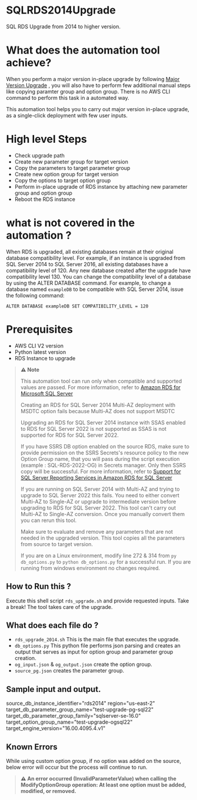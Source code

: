 # SQLRDS2014Upgrade
SQL RDS Upgrade from 2014 to higher version.

# What does the automation tool achieve?

When you perform a major version in-place upgrade by following [Major Version Upgrade](https://docs.aws.amazon.com/AmazonRDS/latest/UserGuide/USER_UpgradeDBInstance.SQLServer.html) , you will also have to perform few additional manual steps like copying paramter group and option group. There is no AWS CLI command to perform this task in a automated way.

This automation tool helps you to carry out major version in-place upgrade, as a single-click deployment with few user inputs.


# High level Steps

- Check upgrade path
- Create new parameter group for target version
- Copy the parameters to target parameter group 
- Create new option group for target version
- Copy the options  to target option group
- Perform in-place upgrade of RDS instance by attaching new parameter group and option group
- Reboot the RDS instance

# what is not covered in the automation ?

When RDS is upgraded, all existing databases remain at their original database compatibility level. For example, if an instance is upgraded from SQL Server 2014 to SQL Server 2016, all existing databases have a compatibility level of 120. Any new database created after the upgrade have compatibility level 130.
You can change the compatibility level of a database by using the ALTER DATABASE command. For example, to change a database named `exampleDB` to be compatible with SQL Server 2014, issue the following command:

`ALTER DATABASE exampleDB SET COMPATIBILITY_LEVEL = 120`
            


# Prerequisites
- AWS CLI V2 version
- Python latest version
- RDS Instance to upgrade


> **⚠️ Note**
>
>This automation tool can run only when compatible and supported values are passed. For more information, refer to [Amazon RDS for Microsoft SQL Server](https://docs.aws.amazon.com/AmazonRDS/latest/UserGuide/CHAP_SQLServer.html)
>
>Creating an RDS for SQL Server 2014 Multi-AZ deployment with MSDTC option fails because Multi-AZ does not support MSDTC
>
>Upgrading an RDS for SQL Server 2014 instance with SSAS enabled to RDS for SQL Server 2022 is not supported as SSAS is not supported for RDS for SQL Server 2022.
>
>If you have SSRS DB option enabled on the source RDS, make sure to provide permission on the SSRS Secrets's resource policy to the new Option Group name, that you will pass during the script execution (example : SQL-RDS-2022-OG) in Secrets manager. Only then SSRS copy will be successful. For more information, refer to [Support for SQL Server Reporting Services in Amazon RDS for SQL Server](https://docs.aws.amazon.com/AmazonRDS/latest/UserGuide/Appendix.SQLServer.Options.SSRS.html)
>
>If you are running on SQL Server 2014 with Multi-AZ  and trying to upgrade to SQL Server 2022 this fails. You need to either convert Multi-AZ to Single-AZ or upgrade to intermediate version before upgrading to RDS for SQL Server 2022. This tool can't carry out Multi-AZ to Single-AZ conversion. Once you manually convert them you can rerun this tool.
>
>Make sure to evaluate and remove any parameters that are not needed in the upgraded version. This tool copies all the parameters from source to target version.
>
>If you are on a Linux environment, modify line 272 & 314 from `py db_options.py`  to `python db_options.py` for a successful run. If you are running from windows environment no changes required.

## How to Run this ?

Execute this shell script `rds_upgrade.sh` and provide requested inputs. Take a break! The tool takes care of the upgrade.

## What does each file do ?

- `rds_upgrade_2014.sh` This is the main file that executes the upgrade.
- `db_options.py` This python file performs json parsing and creates an output that serves as input for option group and parameter group creation. 
- `og_input.json` & `og_output.json` create the option group.
- `source_pg.json` creates the parameter group.



## Sample input and output. 

source_db_instance_identifier="rds2014"
region="us-east-2"
target_db_parameter_group_name="test-upgrade-pg-sql22"
target_db_parameter_group_family="sqlserver-se-16.0"
target_option_group_name="test-upgrade-ogsql22"
target_engine_version="16.00.4095.4.v1"

## Known Errors

While using custom option group, if no option was added on the source, below error will occur but the process will continue to run.

>**⚠️ An error occurred (InvalidParameterValue) when calling the ModifyOptionGroup operation: At least one option must be added, modified, or removed.**

